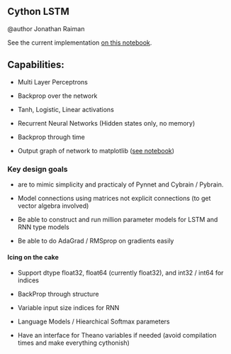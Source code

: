 Cython LSTM
-----------
@author Jonathan Raiman

See the current implementation [on this notebook](http://nbviewer.ipython.org/github/JonathanRaiman/cython_lstm/blob/master/Cython%20LSTM.ipynb).

## Capabilities:

* Multi Layer Perceptrons

* Backprop over the network

* Tanh, Logistic, Linear activations

* Recurrent Neural Networks (Hidden states only, no memory)

* Backprop through time

* Output graph of network to matplotlib ([see notebook](http://nbviewer.ipython.org/github/JonathanRaiman/cython_lstm/blob/master/Cython%20LSTM.ipynb))



### Key design goals 

* are to mimic simplicity and practicaly of Pynnet and Cybrain / Pybrain.

* Model connections using matrices not explicit connections (to get vector algebra involved)

* Be able to construct and run million parameter models for LSTM and RNN type models

* Be able to do AdaGrad / RMSprop on gradients easily

#### Icing on the cake

* Support dtype float32, float64 (currently float32), and int32 / int64 for indices

* BackProp through structure

* Variable input size indices for RNN

* Language Models / Hiearchical Softmax parameters

* Have an interface for Theano variables if needed (avoid compilation times and make everything cythonish)